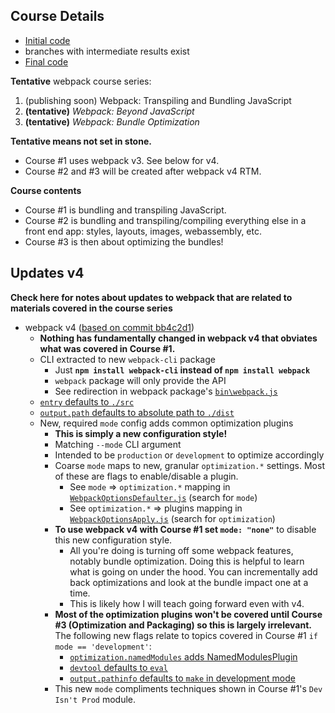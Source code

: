 
## Course Details

- [Initial code](https://github.com/g0t4/optimizing-web-apps-webpack/tree/webpack-javascript-start)
- branches with intermediate results exist
- [Final code](https://github.com/g0t4/optimizing-web-apps-webpack/tree/webpack-javascript-end)

**Tentative** webpack course series:
1. (publishing soon) Webpack: Transpiling and Bundling JavaScript
2. **(tentative)** *Webpack: Beyond JavaScript*
3. **(tentative)** *Webpack: Bundle Optimization*

**Tentative means not set in stone.**

- Course #1 uses webpack v3. See below for v4.
- Course #2 and #3 will be created after webpack v4 RTM.

**Course contents**

- Course #1 is bundling and transpiling JavaScript.
- Course #2 is bundling and transpiling/compiling everything else in a front end app: styles, layouts, images, webassembly, etc.
- Course #3 is then about optimizing the bundles!

## Updates v4

**Check here for notes about updates to webpack that are related to materials covered in the course series**

- webpack v4 ([based on commit bb4c2d1](https://github.com/webpack/webpack/commit/bb4c2d18f7d62524b15c2b67cceca201832aee28))
    - **Nothing has fundamentally changed in webpack v4 that obviates what was covered in Course #1.**
    - CLI extracted to new `webpack-cli` package
        - Just **`npm install webpack-cli` instead of `npm install webpack`**
        - `webpack` package will only provide the API
        - See redirection in webpack package's [`bin\webpack.js`](https://github.com/webpack/webpack/blob/master/lib/webpack.js#L59)
    - [`entry` defaults to `./src`](https://github.com/webpack/webpack/bblob/master/lib/WebpackOptionsDefaulter.js#L34)
    - [`output.path` defaults to absolute path to `./dist`](https://github.com/webpack/webpack/blob/master/lib/WebpackOptionsDefaulter.js#L152)
    - New, required `mode` config adds common optimization plugins
        - **This is simply a new configuration style!**
        - Matching `--mode` CLI argument
        - Intended to be `production` or `development` to optimize accordingly
        - Coarse `mode` maps to new, granular `optimization.*` settings. Most of these are flags to enable/disable a plugin.
            - See `mode` => `optimization.*` mapping in [`WebpackOptionsDefaulter.js`](https://github.com/webpack/webpack/blob/master/lib/WebpackOptionsDefaulter.js#L203-L322) (search for `mode`)
            - See `optimization.*` => plugins mapping in [`WebpackOptionsApply.js`](https://github.com/webpack/webpack/blob/master/lib/WebpackOptionsApply.js#L341-L448) (search for `optimization`)
        - **To use webpack v4 with Course #1 set `mode: "none"`** to disable this new configuration style.
            - All you're doing is turning off some webpack features, notably bundle optimization. Doing this is helpful to learn what is going on under the hood. You can incrementally add back optimizations and look at the bundle impact one at a time.
            - This is likely how I will teach going forward even with v4.
        - **Most of the optimization plugins won't be covered until Course #3 (Optimization and Packaging) so this is largely irrelevant.** The following new flags relate to topics covered in Course #1 `if mode == 'development'`:
            - [`optimization.namedModules` adds NamedModulesPlugin](https://github.com/webpack/webpack/blob/master/lib/WebpackOptionsDefaulter.js#L275)
            - [`devtool` defaults to `eval`](https://github.com/webpack/webpack/blob/master/lib/WebpackOptionsDefaulter.js#L36-L40)
            - [`output.pathinfo` defaults to `make` in development mode](https://github.com/webpack/webpack/blob/master/lib/WebpackOptionsDefaulter.js#L154)
        - This new `mode` compliments techniques shown in Course #1's `Dev Isn't Prod` module.


